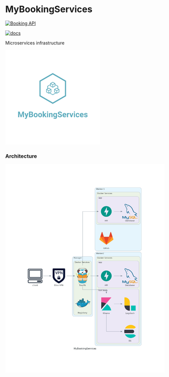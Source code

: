 # MyBookingServices
[![Booking API](https://github.com/matteyeux/MyBookingServices/actions/workflows/booking_api.yml/badge.svg)](https://github.com/matteyeux/MyBookingServices/actions/workflows/booking_api.yml)

[![docs](https://github.com/matteyeux/MyBookingServices/actions/workflows/docs.yml/badge.svg)](https://github.com/matteyeux/MyBookingServices/actions/workflows/docs.yml)

Microservices infrastructure

<img src="docs/imgs/logo_transparent.png"  width="300" height="300"/>


### Architecture

<img src="docs/imgs/mybookingservices.png"/>
